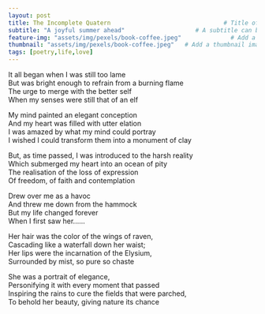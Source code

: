```yaml
---
layout: post
title: The Incomplete Quatern                                # Title of the page
subtitle: "A joyful summer ahead"                    # A subtitle can be displayed below your title
feature-img: "assets/img/pexels/book-coffee.jpeg"              # Add a feature-image to the post
thumbnail: "assets/img/pexels/book-coffee.jpeg"   # Add a thumbnail image on blog view
tags: [poetry,life,love]
---
```

It all began when I was still too lame <br>
But was bright enough to refrain from a burning flame<br>
The urge to merge with the better self<br>
When my senses were still that of an elf<br>

My mind painted an elegant conception<br>
And my heart was filled with utter elation<br>
I was amazed by what my mind could portray<br>
I wished I could transform them into a monument of clay<br>

But, as time passed, I was introduced to the harsh reality<br>
Which submerged my heart into an ocean of pity<br>
The realisation of the loss of expression<br>
Of freedom, of faith and contemplation<br>

Drew over me as a havoc<br>
And threw me down from the hammock<br>
But my life changed forever<br>
When I first saw her......<br>

Her hair was the color of the wings of raven,<br>
Cascading like a waterfall down her waist;<br>
Her lips were the incarnation of the Elysium,<br>
Surrounded by mist, so pure so chaste<br>

She was a portrait of elegance,<br>
Personifying it with every moment that passed<br>
Inspiring the rains to cure the fields that were parched,<br>
To behold her beauty, giving nature its chance<br>
